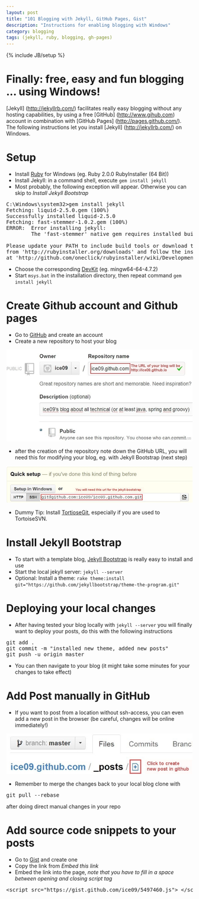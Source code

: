 ```yaml
---
layout: post
title: "101 Blogging with Jekyll, GitHub Pages, Gist"
description: "Instructions for enabling blogging with Windows"
category: blogging
tags: (jekyll, ruby, blogging, gh-pages)
---
```

{% include JB/setup %}

# Finally: free, easy and fun blogging ... using Windows!

[Jekyll] (http://jekyllrb.com/) facilitates really easy blogging without any hosting capabilities, by using a free [GitHub] (http://www.gihub.com) account in combination with [GitHub Pages] (http://pages.github.com/).<br/>
The following instructions let you install [Jekyll] (http://jekyllrb.com/) on Windows.

# Setup

* Install [Ruby](http://www.ruby-lang.org/de/downloads/) for Windows (eg. Ruby 2.0.0 RubyInstaller \(64 Bit\))
* Install Jekyll: in a command shell, execute `gem install jekyll`
* Most probably, the following exception will appear. Otherwise you can skip to *Install Jekyll Bootstrap*

<pre>
C:\Windows\system32>gem install jekyll
Fetching: liquid-2.5.0.gem (100%)
Successfully installed liquid-2.5.0
Fetching: fast-stemmer-1.0.2.gem (100%)
ERROR:  Error installing jekyll:
        The 'fast-stemmer' native gem requires installed build tools.

Please update your PATH to include build tools or download the DevKit
from 'http://rubyinstaller.org/downloads' and follow the instructions
at 'http://github.com/oneclick/rubyinstaller/wiki/Development-Kit'
</pre>

* Choose the corresponding [DevKit](http://rubyinstaller.org/downloads) (eg. mingw64-64-4.7.2)
* Start `msys.bat` in the installation directory, then repeat command `gem install jekyll`

# Create Github account and Github pages

* Go to [GitHub](http://www.github.com) and create an account
* Create a new repository to host your blog

<img src="/assets/2013-04-28-101-blogging-with-jekyll-github-pages-gist/img/blog1_createRepo.jpg" />

* after the creation of the repository note down the GitHub URL, you will need this for modifying your blog, eg. with Jekyll Bootstrap (next step)

<img src="/assets/2013-04-28-101-blogging-with-jekyll-github-pages-gist/img/blog2_copyUrl.jpg" />

* Dummy Tip: Install [TortioseGit](https://code.google.com/p/tortoisegit/wiki/Download), especially if you are used to TortoiseSVN.

# Install Jekyll Bootstrap

* To start with a template blog, [Jekyll Bootstrap](http://jekyllbootstrap.com/) is really easy to install and use
* Start the local jekyll server: `jekyll --server`
* Optional: Install a theme: `rake theme:install git="https://github.com/jekyllbootstrap/theme-the-program.git"`

# Deploying your local changes

* After having tested your blog locally with `jekyll --server` you will finally want to deploy your posts, do this with the following instructions

<pre>
git add .
git commit -m "installed new theme, added new posts"
git push -u origin master
</pre>

* You can then navigate to your blog (it might take some minutes for your changes to take effect)

# Add Post manually in GitHub

* If you want to post from a location without ssh-access, you can even add a new post in the browser (be careful, changes will be online immediately!)

<img src="/assets/2013-04-28-101-blogging-with-jekyll-github-pages-gist/img/blog3_createManually.jpg" />

* Remember to merge the changes back to your local blog clone with

<pre>
git pull --rebase
</pre>

after doing direct manual changes in your repo

# Add source code snippets to your posts

* Go to [Gist](https://gist.github.com/) and create one
* Copy the link from *Embed this link*
* Embed the link into the page, *note that you have to fill in a space between opening and closing script tag*

<pre>
&lt;script src="https://gist.github.com/ice09/5497460.js"&gt; &lt;/script&gt;
</pre>

<script src="https://gist.github.com/ice09/5497460.js"> </script>